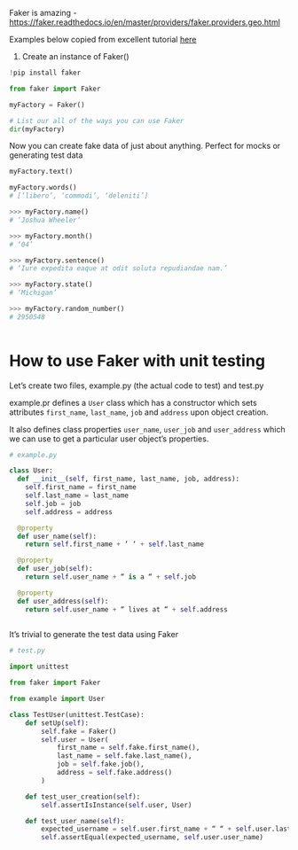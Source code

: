 Faker is amazing - https://faker.readthedocs.io/en/master/providers/faker.providers.geo.html

Examples below copied from excellent tutorial [here](https://semaphoreci.com/community/tutorials/generating-fake-data-for-python-unit-tests-with-faker)

1. Create an instance of Faker()
```python   
!pip install faker

from faker import Faker

myFactory = Faker()

# List our all of the ways you can use Faker
dir(myFactory)
```

Now you can create fake data of just about anything. Perfect for mocks or generating test data

```python   
myFactory.text()

myFactory.words()
# [‘libero’, ‘commodi’, ‘deleniti’]

>>> myFactory.name()
# ‘Joshua Wheeler’

>>> myFactory.month()
# ‘04’

>>> myFactory.sentence()
# ‘Iure expedita eaque at odit soluta repudiandae nam.’

>>> myFactory.state()
# ‘Michigan’

>>> myFactory.random_number()
# 2950548
 
```

# How to use Faker with unit testing
Let’s create two files, example.py (the actual code to test) and test.py

example.pr defines a `User` class which has a constructor which sets attributes `first_name`, `last_name`, `job` and `address` upon object creation.

It also defines class properties `user_name`, `user_job` and `user_address` which we can use to get a particular user object’s properties.


```python   
# example.py

class User:
  def __init__(self, first_name, last_name, job, address):
    self.first_name = first_name
    self.last_name = last_name
    self.job = job
    self.address = address

  @property
  def user_name(self):
    return self.first_name + ‘ ‘ + self.last_name

  @property
  def user_job(self):
    return self.user_name + “ is a “ + self.job

  @property
  def user_address(self):
    return self.user_name + “ lives at “ + self.address
    
```
It’s trivial to generate the test data using Faker

```python   
# test.py

import unittest

from faker import Faker

from example import User

class TestUser(unittest.TestCase):
    def setUp(self):
        self.fake = Faker()
        self.user = User(
            first_name = self.fake.first_name(),
            last_name = self.fake.last_name(),
            job = self.fake.job(),
            address = self.fake.address()
        )

    def test_user_creation(self):
        self.assertIsInstance(self.user, User)

    def test_user_name(self):
        expected_username = self.user.first_name + “ “ + self.user.last_name
        self.assertEqual(expected_username, self.user.user_name)

```


